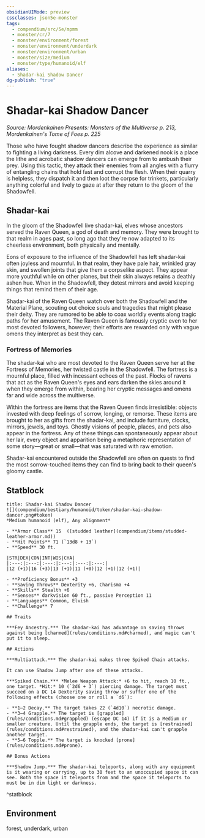 ```yaml
---
obsidianUIMode: preview
cssclasses: json5e-monster
tags:
  - compendium/src/5e/mpmm
  - monster/cr/7
  - monster/environment/forest
  - monster/environment/underdark
  - monster/environment/urban
  - monster/size/medium
  - monster/type/humanoid/elf
aliases:
  - Shadar-kai Shadow Dancer
dg-publish: "true"
---
```

# Shadar-kai Shadow Dancer
*Source: Mordenkainen Presents: Monsters of the Multiverse p. 213, Mordenkainen's Tome of Foes p. 225*  

Those who have fought shadow dancers describe the experience as similar to fighting a living darkness. Every dim alcove and darkened nook is a place the lithe and acrobatic shadow dancers can emerge from to ambush their prey. Using this tactic, they attack their enemies from all angles with a flurry of entangling chains that hold fast and corrupt the flesh. When their quarry is helpless, they dispatch it and then loot the corpse for trinkets, particularly anything colorful and lively to gaze at after they return to the gloom of the Shadowfell.

## Shadar-kai

In the gloom of the Shadowfell live shadar-kai, elves whose ancestors served the Raven Queen, a god of death and memory. They were brought to that realm in ages past, so long ago that they're now adapted to its cheerless environment, both physically and mentally.

Eons of exposure to the influence of the Shadowfell has left shadar-kai often joyless and mournful. In that realm, they have pale hair, wrinkled gray skin, and swollen joints that give them a corpselike aspect. They appear more youthful while on other planes, but their skin always retains a deathly ashen hue. When in the Shadowfell, they detest mirrors and avoid keeping things that remind them of their age.

Shadar-kai of the Raven Queen watch over both the Shadowfell and the Material Plane, scouting out choice souls and tragedies that might please their deity. They are rumored to be able to coax worldly events along tragic paths for her amusement. The Raven Queen is famously cryptic even to her most devoted followers, however; their efforts are rewarded only with vague omens they interpret as best they can.

### Fortress of Memories

The shadar-kai who are most devoted to the Raven Queen serve her at the Fortress of Memories, her twisted castle in the Shadowfell. The fortress is a mournful place, filled with incessant echoes of the past. Flocks of ravens that act as the Raven Queen's eyes and ears darken the skies around it when they emerge from within, bearing her cryptic messages and omens far and wide across the multiverse.

Within the fortress are items that the Raven Queen finds irresistible: objects invested with deep feelings of sorrow, longing, or remorse. These items are brought to her as gifts from the shadar-kai, and include furniture, clocks, mirrors, jewels, and toys. Ghostly visions of people, places, and pets also appear in the fortress. Any of these things can spontaneously appear about her lair, every object and apparition being a metaphoric representation of some story—great or small—that was saturated with raw emotion.

Shadar-kai encountered outside the Shadowfell are often on quests to find the most sorrow-touched items they can find to bring back to their queen's gloomy castle.

## Statblock

```ad-statblock
title: Shadar-kai Shadow Dancer
![](compendium/bestiary/humanoid/token/shadar-kai-shadow-dancer.png#token)
*Medium humanoid (elf), Any alignment*

- **Armor Class** 15  ([studded leather](compendium/items/studded-leather-armor.md))
- **Hit Points** 71 (`13d8 + 13`)
- **Speed** 30 ft.

|STR|DEX|CON|INT|WIS|CHA|
|:---:|:---:|:---:|:---:|:---:|:---:|
|12 (+1)|16 (+3)|13 (+1)|11 (+0)|12 (+1)|12 (+1)|

- **Proficiency Bonus** +3
- **Saving Throws** Dexterity +6, Charisma +4
- **Skills** Stealth +6
- **Senses** darkvision 60 ft., passive Perception 11
- **Languages** Common, Elvish
- **Challenge** 7

## Traits

***Fey Ancestry.*** The shadar-kai has advantage on saving throws against being [charmed](rules/conditions.md#charmed), and magic can't put it to sleep.

## Actions

***Multiattack.*** The shadar-kai makes three Spiked Chain attacks.

It can use Shadow Jump after one of these attacks.

***Spiked Chain.*** *Melee Weapon Attack:* +6 to hit, reach 10 ft., one target. *Hit:* 10 (`2d6 + 3`) piercing damage. The target must succeed on a DC 14 Dexterity saving throw or suffer one of the following effects (choose one or roll a `d6`):

- **1–2 Decay.** The target takes 22 (`4d10`) necrotic damage.  
- **3–4 Grapple.** The target is [grappled](rules/conditions.md#grappled) (escape DC 14) if it is a Medium or smaller creature. Until the grapple ends, the target is [restrained](rules/conditions.md#restrained), and the shadar-kai can't grapple another target.  
- **5–6 Topple.** The target is knocked [prone](rules/conditions.md#prone).  

## Bonus Actions

***Shadow Jump.*** The shadar-kai teleports, along with any equipment is it wearing or carrying, up to 30 feet to an unoccupied space it can see. Both the space it teleports from and the space it teleports to must be in dim light or darkness.
```
^statblock

## Environment

forest, underdark, urban
